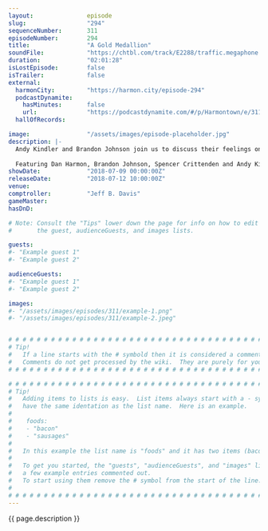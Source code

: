```yaml
---
layout:               episode
slug:                 "294"
sequenceNumber:       311
episodeNumber:        294
title:                "A Gold Medallion"
soundFile:            "https://chtbl.com/track/E2288/traffic.megaphone.fm/STA8654995383.mp3?updated=1596855710"
duration:             "02:01:28"
isLostEpisode:        false
isTrailer:            false
external:
  harmonCity:         "https://harmon.city/episode-294"
  podcastDynamite:
    hasMinutes:       false
    url:              "https://podcastdynamite.com/#/p/Harmontown/e/311/294"
  hallOfRecords:      

image:                "/assets/images/episode-placeholder.jpg"
description: |-
  Andy Kindler and Brandon Johnson join us to discuss their feelings on Kombucha and social media. Dan explores a career as a cover song musician.
  
  Featuring Dan Harmon, Brandon Johnson, Spencer Crittenden and Andy Kindler.
showDate:             "2018-07-09 00:00:00Z"
releaseDate:          "2018-07-12 10:00:00Z"
venue:                
comptroller:          "Jeff B. Davis"
gameMaster:           
hasDnD:               

# Note: Consult the "Tips" lower down the page for info on how to edit
#       the guest, audienceGuests, and images lists.

guests:
#- "Example guest 1"
#- "Example guest 2"

audienceGuests:
#- "Example guest 1"
#- "Example guest 2"

images:
#- "/assets/images/episodes/311/example-1.png"
#- "/assets/images/episodes/311/example-2.jpeg"


# # # # # # # # # # # # # # # # # # # # # # # # # # # # # # # # # # # # # # # # # # # # #
# Tip!
#   If a line starts with the # symbold then it is considered a comment.
#   Comments do not get processed by the wiki.  They are purely for your information.
# # # # # # # # # # # # # # # # # # # # # # # # # # # # # # # # # # # # # # # # # # # # #

# # # # # # # # # # # # # # # # # # # # # # # # # # # # # # # # # # # # # # # # # # # # #
# Tip!
#   Adding items to lists is easy.  List items always start with a - symbol and have
#   have the same identation as the list name.  Here is an example.
#
#    foods:
#    - "bacon"
#    - "sausages"
#
#   In this example the list name is "foods" and it has two items (bacon, and sausages).
#
#   To get you started, the "guests", "audienceGuests", and "images" lists below have
#   a few example entries commented out.
#   To start using them remove the # symbol from the start of the line.
#
# # # # # # # # # # # # # # # # # # # # # # # # # # # # # # # # # # # # # # # # # # # # #
---
```


<!-- The episode description will be rendered here -->
{{ page.description }}

<!-- Add your content BELOW here -->
<!-- vvvvvvvvvvvvvvvvvvvvvvvvvvv -->




<!-- ^^^^^^^^^^^^^^^^^^^^^^^^^^^ -->
<!-- Add your content ABOVE here -->

<!-- The episode gallery will be rendered here -->